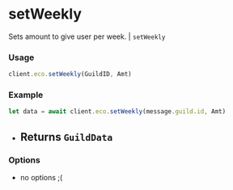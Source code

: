 # setWeekly

Sets amount to give user per week. | `setWeekly`

### Usage

```js
client.eco.setWeekly(GuildID, Amt)
```

### Example

```js
let data = await client.eco.setWeekly(message.guild.id, Amt)
```

- ## Returns `GuildData`

### Options

- no options ;(
